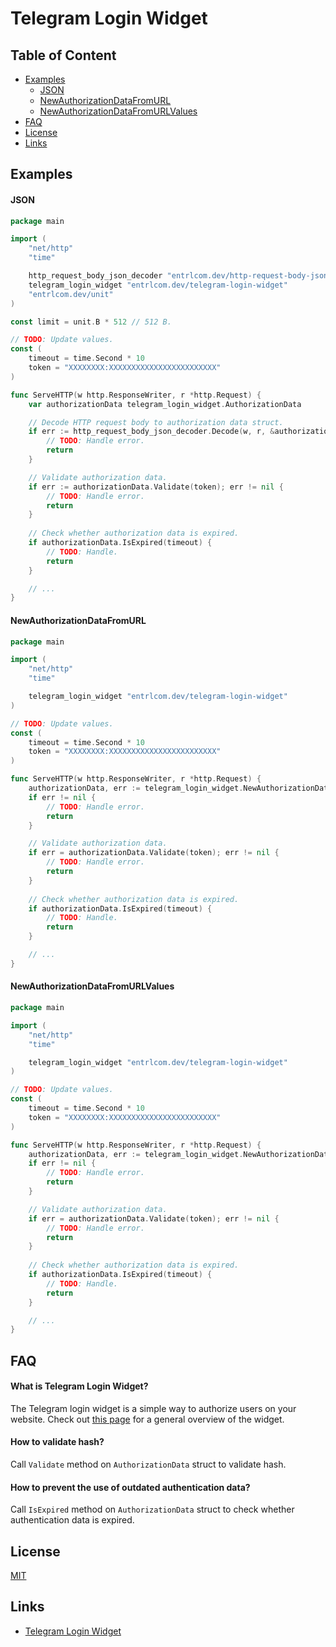 # Telegram Login Widget

## Table of Content

- [Examples](#examples)
  - [JSON](#json)
  - [NewAuthorizationDataFromURL](#newauthorizationdatafromurl)
  - [NewAuthorizationDataFromURLValues](#newauthorizationdatafromurlvalues)
- [FAQ](#faq)
- [License](#license)
- [Links](#links)

## Examples

#### JSON

```go
package main

import (
	"net/http"
	"time"

	http_request_body_json_decoder "entrlcom.dev/http-request-body-json-decoder"
	telegram_login_widget "entrlcom.dev/telegram-login-widget"
	"entrlcom.dev/unit"
)

const limit = unit.B * 512 // 512 B.

// TODO: Update values.
const (
	timeout = time.Second * 10
	token = "XXXXXXXX:XXXXXXXXXXXXXXXXXXXXXXXX"
)

func ServeHTTP(w http.ResponseWriter, r *http.Request) {
	var authorizationData telegram_login_widget.AuthorizationData

	// Decode HTTP request body to authorization data struct.
	if err := http_request_body_json_decoder.Decode(w, r, &authorizationData, limit); err != nil {
		// TODO: Handle error.
		return
	}

	// Validate authorization data.
	if err := authorizationData.Validate(token); err != nil {
		// TODO: Handle error.
		return
	}
	
	// Check whether authorization data is expired.
	if authorizationData.IsExpired(timeout) {
		// TODO: Handle.
		return
	}

	// ...
}

```

#### NewAuthorizationDataFromURL

```go
package main

import (
	"net/http"
	"time"

	telegram_login_widget "entrlcom.dev/telegram-login-widget"
)

// TODO: Update values.
const (
	timeout = time.Second * 10
	token = "XXXXXXXX:XXXXXXXXXXXXXXXXXXXXXXXX"
)

func ServeHTTP(w http.ResponseWriter, r *http.Request) {
	authorizationData, err := telegram_login_widget.NewAuthorizationDataFromURL(r.URL.String())
	if err != nil {
		// TODO: Handle error.
		return
	}

	// Validate authorization data.
	if err = authorizationData.Validate(token); err != nil {
		// TODO: Handle error.
		return
	}
	
	// Check whether authorization data is expired.
	if authorizationData.IsExpired(timeout) {
		// TODO: Handle.
		return
	}

	// ...
}

```

#### NewAuthorizationDataFromURLValues

```go
package main

import (
	"net/http"
	"time"

	telegram_login_widget "entrlcom.dev/telegram-login-widget"
)

// TODO: Update values.
const (
	timeout = time.Second * 10
	token = "XXXXXXXX:XXXXXXXXXXXXXXXXXXXXXXXX"
)

func ServeHTTP(w http.ResponseWriter, r *http.Request) {
	authorizationData, err := telegram_login_widget.NewAuthorizationDataFromURLValues(r.URL.Query())
	if err != nil {
		// TODO: Handle error.
		return
	}

	// Validate authorization data.
	if err = authorizationData.Validate(token); err != nil {
		// TODO: Handle error.
		return
	}
	
	// Check whether authorization data is expired.
	if authorizationData.IsExpired(timeout) {
		// TODO: Handle.
		return
	}

	// ...
}

```

## FAQ

#### What is Telegram Login Widget?

The Telegram login widget is a simple way to authorize users on your website.
Check out [this page](https://core.telegram.org/widgets/login) for a general overview of the widget.

#### How to validate hash?

Call `Validate` method on `AuthorizationData` struct to validate hash.

#### How to prevent the use of outdated authentication data?

Call `IsExpired` method on `AuthorizationData` struct to check whether authentication data is expired.

## License

[MIT](https://choosealicense.com/licenses/mit/)

## Links

* [Telegram Login Widget](https://core.telegram.org/widgets/login)
